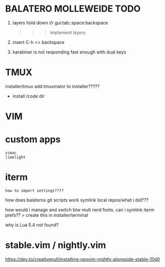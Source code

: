 # BALATERO MOLLEWEIDE TODO

1. layers
 hold down l/r gui:tab::space:backspace
    >>> implement layers

2. insert C-h >> backspace

3. karabiner is not responding fast enough 
    with dual keys


# TMUX
installer/tmux add tmuxinator to installer?????


- install /code dir

# VIM

# custom apps
    vimac
    limelight

# iterm 
    how to import settings????


how does balateros git scripts work
symlink local repos/what i did???

how would i manage and switch btw mult nerd fonts.
can i symlink iterm prefs?? > create this in installer/terminal

why is Lua 5.4 not found?

# stable.vim / nightly.vim
https://dev.to/creativenull/installing-neovim-nightly-alongside-stable-10d0
